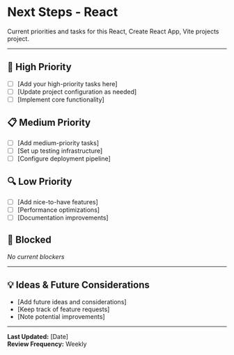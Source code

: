 # Next Steps - React

Current priorities and tasks for this React, Create React App, Vite projects project.

---

## 🚀 High Priority

- [ ] [Add your high-priority tasks here]
- [ ] [Update project configuration as needed]
- [ ] [Implement core functionality]

## 📋 Medium Priority  

- [ ] [Add medium-priority tasks]
- [ ] [Set up testing infrastructure]
- [ ] [Configure deployment pipeline]

## 🔍 Low Priority

- [ ] [Add nice-to-have features]
- [ ] [Performance optimizations]
- [ ] [Documentation improvements]

## 🚫 Blocked

*No current blockers*

---

## 💡 Ideas & Future Considerations

- [Add future ideas and considerations]
- [Keep track of feature requests]
- [Note potential improvements]

---

**Last Updated:** [Date]  
**Review Frequency:** Weekly
